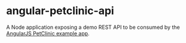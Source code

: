 angular-petclinic-api
=====================

A Node application exposing a demo REST API to be consumed by the [AngularJS
PetClinic example app][ui].

[ui]: https://github.com/jamesallardice/angular-petclinic
